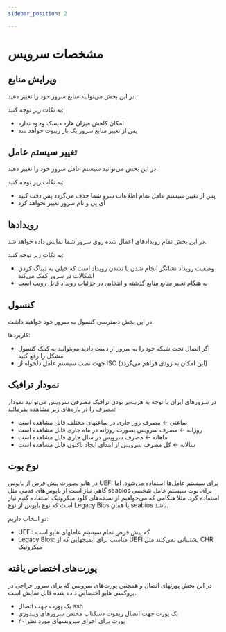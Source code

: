 ```yaml
---
sidebar_position: 2

---
```


# مشخصات سرویس


## ویرایش منابع

در این بخش می‌توانید منابع سرور خود را تغییر دهید.

به نکات زیر توجه کنید:
- امکان کاهش میزان هارد دیسک وجود ندارد
- پس از تغییر منابع سرور یک بار ریبوت خواهد شد


## تغییر سیستم عامل

در این بخش می‌توانید سیستم عامل سرور خود را تغییر دهید.

به نکات زیر توجه کنید:

- پس از تغییر سیستم عامل تمام اطلاعات سرو شما حذف می‌گردد پس دقت کنید
- آی پی و نام سرور تغییر نخواهد کرد

## رویدادها

در این بخش تمام رویدادهای اعمال شده روی سرور شما نمایش داده خواهد شد.

به نکات زیر توجه کنید:

- وضعیت رویداد نشانگر انجام شدن یا نشدن رویداد است که خیلی به دیباگ کردن اشکالات در سرور کمک می‌کند
- به هنگام تغییر منابع منابع گذشته و انتخابی در جزئیات رویداد قابل رویت است

## کنسول

در این بخش دسترسی کنسول به سرور خود خواهید داشت. 

کاربردها:

- اگر اتصال تحت شبکه خود را به سرور از دست دادید می‌توانید به کمک کنسول مشکل را رفع کنید
- جهت نصب سیستم عامل دلخواه از ISO (این امکان به زودی فراهم می‌گردد)
  

## نمودار ترافیک

در سرورهای ایران با توجه به هزینه‌بر بودن ترافیک مصرفی سرویس می‌توانید نمودار مصرف را در بازه‌های زیر مشاهده بفرمائيد:

- ساعتی &larr; مصرف روز جاری در ساعتهای مختلف قابل مشاهده است 
- روزانه &larr; مصرف سرویس بصورت روزانه در ماه جاری قابل مشاهده است 
- ماهانه &larr; مصرف سرویس در سال جاری فایل مشاهده است
- سالانه &larr; کل مصرف سرویس از ابتدای ایجاد تاکنون قابل مشاهده است


## نوع بوت
در هایو بصورت پیش فرض از بایوس UEFI برای سیستم عامل‌ها استفاده می‌شود. اما گاهی نیاز است از بایوس‌های قدمی مثل seabios برای بوت سیستم عامل شخصی استفاده کرد.
مثلا هنگامی که می‌خواهیم از نسخه‌های کلود میکروتیک استفاده کنیم نیاز است که نوع بایوس از نوع Legacy Bios یا همان seabios باشد.

دو انتخاب داریم:
- UEFI: که پیش فرض تمام سیستم عاملهای هایو است
- Legacy Bios: مناسب برای ایمیجهایی که از UEFI پشتیبانی نمی‌کنند مثل CHR میکروتیک

## پورت‌های اختصاص یافته
در این بخش پورتهای اتصال و همچنین پورت‌های سرویس که برای سرور حراجی در پروکسی هایو اختصاص داده شده قابل نمایش است.

- یک پورت جهت اتصال ssh
- یک پورت جهت اتصال ریموت دسکتاپ مختص سرورهای ویندوزی
- ۴۰ پورت برای اجرای سرویسهای مورد نظر